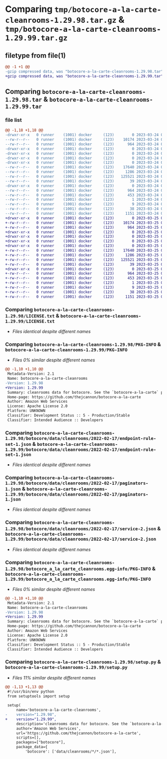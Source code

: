 # Comparing `tmp/botocore-a-la-carte-cleanrooms-1.29.98.tar.gz` & `tmp/botocore-a-la-carte-cleanrooms-1.29.99.tar.gz`

## filetype from file(1)

```diff
@@ -1 +1 @@
-gzip compressed data, was "botocore-a-la-carte-cleanrooms-1.29.98.tar", last modified: Fri Mar 24 01:24:12 2023, max compression
+gzip compressed data, was "botocore-a-la-carte-cleanrooms-1.29.99.tar", last modified: Sat Mar 25 01:22:32 2023, max compression
```

## Comparing `botocore-a-la-carte-cleanrooms-1.29.98.tar` & `botocore-a-la-carte-cleanrooms-1.29.99.tar`

### file list

```diff
@@ -1,18 +1,18 @@
-drwxr-xr-x   0 runner    (1001) docker     (123)        0 2023-03-24 01:24:12.685877 botocore-a-la-carte-cleanrooms-1.29.98/
--rw-r--r--   0 runner    (1001) docker     (123)    10174 2023-03-24 01:24:12.000000 botocore-a-la-carte-cleanrooms-1.29.98/LICENSE.txt
--rw-r--r--   0 runner    (1001) docker     (123)      964 2023-03-24 01:24:12.685877 botocore-a-la-carte-cleanrooms-1.29.98/PKG-INFO
-drwxr-xr-x   0 runner    (1001) docker     (123)        0 2023-03-24 01:24:12.685877 botocore-a-la-carte-cleanrooms-1.29.98/botocore/
-drwxr-xr-x   0 runner    (1001) docker     (123)        0 2023-03-24 01:24:12.685877 botocore-a-la-carte-cleanrooms-1.29.98/botocore/data/
-drwxr-xr-x   0 runner    (1001) docker     (123)        0 2023-03-24 01:24:12.685877 botocore-a-la-carte-cleanrooms-1.29.98/botocore/data/cleanrooms/
-drwxr-xr-x   0 runner    (1001) docker     (123)        0 2023-03-24 01:24:12.685877 botocore-a-la-carte-cleanrooms-1.29.98/botocore/data/cleanrooms/2022-02-17/
--rw-r--r--   0 runner    (1001) docker     (123)    17640 2023-03-24 01:23:57.000000 botocore-a-la-carte-cleanrooms-1.29.98/botocore/data/cleanrooms/2022-02-17/endpoint-rule-set-1.json
--rw-r--r--   0 runner    (1001) docker     (123)     1286 2023-03-24 01:23:57.000000 botocore-a-la-carte-cleanrooms-1.29.98/botocore/data/cleanrooms/2022-02-17/paginators-1.json
--rw-r--r--   0 runner    (1001) docker     (123)   125521 2023-03-24 01:23:57.000000 botocore-a-la-carte-cleanrooms-1.29.98/botocore/data/cleanrooms/2022-02-17/service-2.json
--rw-r--r--   0 runner    (1001) docker     (123)       39 2023-03-24 01:23:57.000000 botocore-a-la-carte-cleanrooms-1.29.98/botocore/data/cleanrooms/2022-02-17/waiters-2.json
-drwxr-xr-x   0 runner    (1001) docker     (123)        0 2023-03-24 01:24:12.685877 botocore-a-la-carte-cleanrooms-1.29.98/botocore_a_la_carte_cleanrooms.egg-info/
--rw-r--r--   0 runner    (1001) docker     (123)      964 2023-03-24 01:24:12.000000 botocore-a-la-carte-cleanrooms-1.29.98/botocore_a_la_carte_cleanrooms.egg-info/PKG-INFO
--rw-r--r--   0 runner    (1001) docker     (123)      453 2023-03-24 01:24:12.000000 botocore-a-la-carte-cleanrooms-1.29.98/botocore_a_la_carte_cleanrooms.egg-info/SOURCES.txt
--rw-r--r--   0 runner    (1001) docker     (123)        1 2023-03-24 01:24:12.000000 botocore-a-la-carte-cleanrooms-1.29.98/botocore_a_la_carte_cleanrooms.egg-info/dependency_links.txt
--rw-r--r--   0 runner    (1001) docker     (123)        9 2023-03-24 01:24:12.000000 botocore-a-la-carte-cleanrooms-1.29.98/botocore_a_la_carte_cleanrooms.egg-info/top_level.txt
--rw-r--r--   0 runner    (1001) docker     (123)       38 2023-03-24 01:24:12.685877 botocore-a-la-carte-cleanrooms-1.29.98/setup.cfg
--rw-r--r--   0 runner    (1001) docker     (123)     1151 2023-03-24 01:24:12.000000 botocore-a-la-carte-cleanrooms-1.29.98/setup.py
+drwxr-xr-x   0 runner    (1001) docker     (123)        0 2023-03-25 01:22:32.338913 botocore-a-la-carte-cleanrooms-1.29.99/
+-rw-r--r--   0 runner    (1001) docker     (123)    10174 2023-03-25 01:22:32.000000 botocore-a-la-carte-cleanrooms-1.29.99/LICENSE.txt
+-rw-r--r--   0 runner    (1001) docker     (123)      964 2023-03-25 01:22:32.338913 botocore-a-la-carte-cleanrooms-1.29.99/PKG-INFO
+drwxr-xr-x   0 runner    (1001) docker     (123)        0 2023-03-25 01:22:32.334913 botocore-a-la-carte-cleanrooms-1.29.99/botocore/
+drwxr-xr-x   0 runner    (1001) docker     (123)        0 2023-03-25 01:22:32.334913 botocore-a-la-carte-cleanrooms-1.29.99/botocore/data/
+drwxr-xr-x   0 runner    (1001) docker     (123)        0 2023-03-25 01:22:32.334913 botocore-a-la-carte-cleanrooms-1.29.99/botocore/data/cleanrooms/
+drwxr-xr-x   0 runner    (1001) docker     (123)        0 2023-03-25 01:22:32.334913 botocore-a-la-carte-cleanrooms-1.29.99/botocore/data/cleanrooms/2022-02-17/
+-rw-r--r--   0 runner    (1001) docker     (123)    17640 2023-03-25 01:22:12.000000 botocore-a-la-carte-cleanrooms-1.29.99/botocore/data/cleanrooms/2022-02-17/endpoint-rule-set-1.json
+-rw-r--r--   0 runner    (1001) docker     (123)     1286 2023-03-25 01:22:12.000000 botocore-a-la-carte-cleanrooms-1.29.99/botocore/data/cleanrooms/2022-02-17/paginators-1.json
+-rw-r--r--   0 runner    (1001) docker     (123)   125521 2023-03-25 01:22:12.000000 botocore-a-la-carte-cleanrooms-1.29.99/botocore/data/cleanrooms/2022-02-17/service-2.json
+-rw-r--r--   0 runner    (1001) docker     (123)       39 2023-03-25 01:22:12.000000 botocore-a-la-carte-cleanrooms-1.29.99/botocore/data/cleanrooms/2022-02-17/waiters-2.json
+drwxr-xr-x   0 runner    (1001) docker     (123)        0 2023-03-25 01:22:32.338913 botocore-a-la-carte-cleanrooms-1.29.99/botocore_a_la_carte_cleanrooms.egg-info/
+-rw-r--r--   0 runner    (1001) docker     (123)      964 2023-03-25 01:22:32.000000 botocore-a-la-carte-cleanrooms-1.29.99/botocore_a_la_carte_cleanrooms.egg-info/PKG-INFO
+-rw-r--r--   0 runner    (1001) docker     (123)      453 2023-03-25 01:22:32.000000 botocore-a-la-carte-cleanrooms-1.29.99/botocore_a_la_carte_cleanrooms.egg-info/SOURCES.txt
+-rw-r--r--   0 runner    (1001) docker     (123)        1 2023-03-25 01:22:32.000000 botocore-a-la-carte-cleanrooms-1.29.99/botocore_a_la_carte_cleanrooms.egg-info/dependency_links.txt
+-rw-r--r--   0 runner    (1001) docker     (123)        9 2023-03-25 01:22:32.000000 botocore-a-la-carte-cleanrooms-1.29.99/botocore_a_la_carte_cleanrooms.egg-info/top_level.txt
+-rw-r--r--   0 runner    (1001) docker     (123)       38 2023-03-25 01:22:32.338913 botocore-a-la-carte-cleanrooms-1.29.99/setup.cfg
+-rw-r--r--   0 runner    (1001) docker     (123)     1151 2023-03-25 01:22:32.000000 botocore-a-la-carte-cleanrooms-1.29.99/setup.py
```

### Comparing `botocore-a-la-carte-cleanrooms-1.29.98/LICENSE.txt` & `botocore-a-la-carte-cleanrooms-1.29.99/LICENSE.txt`

 * *Files identical despite different names*

### Comparing `botocore-a-la-carte-cleanrooms-1.29.98/PKG-INFO` & `botocore-a-la-carte-cleanrooms-1.29.99/PKG-INFO`

 * *Files 0% similar despite different names*

```diff
@@ -1,10 +1,10 @@
 Metadata-Version: 2.1
 Name: botocore-a-la-carte-cleanrooms
-Version: 1.29.98
+Version: 1.29.99
 Summary: cleanrooms data for botocore. See the `botocore-a-la-carte` package for more info.
 Home-page: https://github.com/thejcannon/botocore-a-la-carte
 Author: Amazon Web Services
 License: Apache License 2.0
 Platform: UNKNOWN
 Classifier: Development Status :: 5 - Production/Stable
 Classifier: Intended Audience :: Developers
```

### Comparing `botocore-a-la-carte-cleanrooms-1.29.98/botocore/data/cleanrooms/2022-02-17/endpoint-rule-set-1.json` & `botocore-a-la-carte-cleanrooms-1.29.99/botocore/data/cleanrooms/2022-02-17/endpoint-rule-set-1.json`

 * *Files identical despite different names*

### Comparing `botocore-a-la-carte-cleanrooms-1.29.98/botocore/data/cleanrooms/2022-02-17/paginators-1.json` & `botocore-a-la-carte-cleanrooms-1.29.99/botocore/data/cleanrooms/2022-02-17/paginators-1.json`

 * *Files identical despite different names*

### Comparing `botocore-a-la-carte-cleanrooms-1.29.98/botocore/data/cleanrooms/2022-02-17/service-2.json` & `botocore-a-la-carte-cleanrooms-1.29.99/botocore/data/cleanrooms/2022-02-17/service-2.json`

 * *Files identical despite different names*

### Comparing `botocore-a-la-carte-cleanrooms-1.29.98/botocore_a_la_carte_cleanrooms.egg-info/PKG-INFO` & `botocore-a-la-carte-cleanrooms-1.29.99/botocore_a_la_carte_cleanrooms.egg-info/PKG-INFO`

 * *Files 0% similar despite different names*

```diff
@@ -1,10 +1,10 @@
 Metadata-Version: 2.1
 Name: botocore-a-la-carte-cleanrooms
-Version: 1.29.98
+Version: 1.29.99
 Summary: cleanrooms data for botocore. See the `botocore-a-la-carte` package for more info.
 Home-page: https://github.com/thejcannon/botocore-a-la-carte
 Author: Amazon Web Services
 License: Apache License 2.0
 Platform: UNKNOWN
 Classifier: Development Status :: 5 - Production/Stable
 Classifier: Intended Audience :: Developers
```

### Comparing `botocore-a-la-carte-cleanrooms-1.29.98/setup.py` & `botocore-a-la-carte-cleanrooms-1.29.99/setup.py`

 * *Files 11% similar despite different names*

```diff
@@ -1,13 +1,13 @@
 #!/usr/bin/env python
 from setuptools import setup
 
 setup(
     name='botocore-a-la-carte-cleanrooms',
-    version="1.29.98",
+    version="1.29.99",
     description='cleanrooms data for botocore. See the `botocore-a-la-carte` package for more info.',
     author='Amazon Web Services',
     url='https://github.com/thejcannon/botocore-a-la-carte',
     scripts=[],
     packages=["botocore"],
     package_data={
         'botocore': ['data/cleanrooms/*/*.json'],
```

